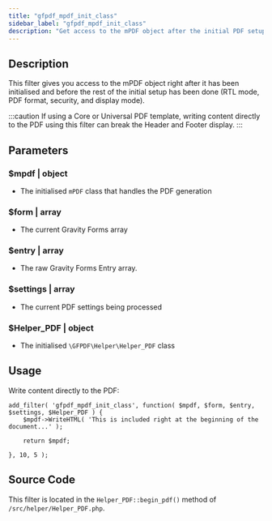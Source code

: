 ```yaml
---
title: "gfpdf_mpdf_init_class"
sidebar_label: "gfpdf_mpdf_init_class"
description: "Get access to the mPDF object after the initial PDF setup code has finished running, and before the template HTML has been generated/loaded."
---
```


## Description

This filter gives you access to the mPDF object right after it has been initialised and before the rest of the initial setup has been done (RTL mode, PDF format, security, and display mode).

:::caution
If using a Core or Universal PDF template, writing content directly to the PDF using this filter can break the Header and Footer display.
:::

## Parameters

### $mpdf | object
*  The initialised `mPDF` class that handles the PDF generation

### $form | array
*  The current Gravity Forms array

### $entry | array
*  The raw Gravity Forms Entry array.

### $settings | array
*  The current PDF settings being processed

### $Helper_PDF | object
*  The initialised `\GFPDF\Helper\Helper_PDF` class

## Usage

Write content directly to the PDF:

```
add_filter( 'gfpdf_mpdf_init_class', function( $mpdf, $form, $entry, $settings, $Helper_PDF ) {
    $mpdf->WriteHTML( 'This is included right at the beginning of the document...' );

	return $mpdf;

}, 10, 5 );
```

## Source Code

This filter is located in the `Helper_PDF::begin_pdf()` method of `/src/helper/Helper_PDF.php`.